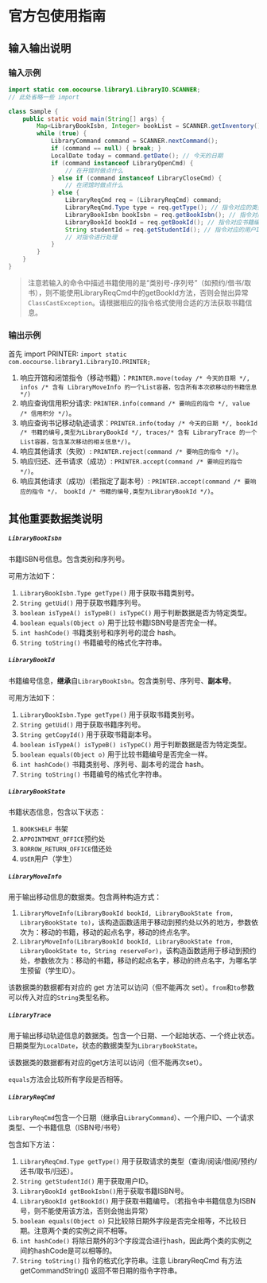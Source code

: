 # 官方包使用指南

## 输入输出说明

### 输入示例

```java
import static com.oocourse.library1.LibraryIO.SCANNER;
// 此处省略一些 import

class Sample {
    public static void main(String[] args) {
        Map<LibraryBookIsbn, Integer> bookList = SCANNER.getInventory();	// 获取图书馆内所有书籍ISBN号及相应副本数
        while (true) {
            LibraryCommand command = SCANNER.nextCommand();
            if (command == null) { break; }
            LocalDate today = command.getDate(); // 今天的日期
            if (command instanceof LibraryOpenCmd) {
                // 在开馆时做点什么
            } else if (command instanceof LibraryCloseCmd) {
                // 在闭馆时做点什么
            } else {
                LibraryReqCmd req = (LibraryReqCmd) command;
                LibraryReqCmd.Type type = req.getType(); // 指令对应的类型（查询/阅读/借阅/预约/还书/取书/归还）
                LibraryBookIsbn bookIsbn = req.getBookIsbn(); // 指令对应的书籍ISBN号（type-uid）
                LibraryBookId bookId = req.getBookId(); // 指令对应书籍编号（type-uid-copyId）
                String studentId = req.getStudentId(); // 指令对应的用户Id
                // 对指令进行处理
            }
        }
    }
}
```

> 注意若输入的命令中描述书籍使用的是“类别号-序列号”（如预约/借书/取书），则不能使用LibraryReqCmd中的getBookId方法，否则会抛出异常`ClassCastException`。请根据相应的指令格式使用合适的方法获取书籍信息。

### 输出示例

首先 import PRINTER: `import static com.oocourse.library1.LibraryIO.PRINTER;`

1. 响应开馆和闭馆指令（移动书籍）：`PRINTER.move(today /* 今天的日期 */, infos /* 含有 LibraryMoveInfo 的一个List容器，包含所有本次欲移动的书籍信息*/)`
2. 响应查询信用积分请求: `PRINTER.info(command /* 要响应的指令 */, value /* 信用积分 */)`。
3. 响应查询书记移动轨迹请求：`PRINTER.info(today /* 今天的日期 */, bookId /* 书籍的编号,类型为LibraryBookId */, traces/* 含有 LibraryTrace 的一个List容器，包含某次移动的相关信息*/)`。
4. 响应其他请求（失败）: `PRINTER.reject(command /* 要响应的指令 */)`。
6. 响应归还、还书请求（成功）: `PRINTER.accept(command /* 要响应的指令 */)`。
8. 响应其他请求（成功）(若指定了副本号）: `PRINTER.accept(command /* 要响应的指令 */， bookId /* 书籍的编号,类型为LibraryBookId */)`。

## 其他重要数据类说明

##### `LibraryBookIsbn`

书籍ISBN号信息。包含类别和序列号。

可用方法如下：

1. `LibraryBookIsbn.Type getType()` 用于获取书籍类别号。
2. `String getUid()` 用于获取书籍序列号。
3. `boolean isTypeA() isTypeB() isTypeC()` 用于判断数据是否为特定类型。
4. `boolean equals(Object o)` 用于比较书籍ISBN号是否完全一样。
5. `int hashCode()` 书籍类别号和序列号的混合 hash。
6. `String toString()` 书籍编号的格式化字符串。

##### `LibraryBookId`

书籍编号信息，**继承**自`LibraryBookIsbn`。包含类别号、序列号、**副本号**。

可用方法如下：

1. `LibraryBookIsbn.Type getType()` 用于获取书籍类别号。
2. `String getUid()` 用于获取书籍序列号。
3. `String getCopyId()` 用于获取书籍副本号。
4. `boolean isTypeA() isTypeB() isTypeC()` 用于判断数据是否为特定类型。
5. `boolean equals(Object o)` 用于比较书籍编号是否完全一样。
6. `int hashCode()` 书籍类别号、序列号、副本号的混合 hash。
7. `String toString()` 书籍编号的格式化字符串。

##### `LibraryBookState`

书籍状态信息，包含以下状态：

1. `BOOKSHELF` 书架
2. `APPOINTMENT_OFFICE`预约处
3. `BORROW_RETURN_OFFICE`借还处
6. `USER`用户（学生）

##### `LibraryMoveInfo`

用于输出移动信息的数据类。包含两种构造方式：

1. `LibraryMoveInfo(LibraryBookId bookId, LibraryBookState from, LibraryBookState to)`，该构造函数适用于移动到预约处以外的地方，参数依次为：移动的书籍，移动的起点名字，移动的终点名字。
2. `LibraryMoveInfo(LibraryBookId bookId, LibraryBookState from, LibraryBookState to, String reserveFor)`，该构造函数适用于移动到预约处，参数依次为：移动的书籍，移动的起点名字，移动的终点名字，为哪名学生预留（学生ID）。

该数据类的数据都有对应的 get 方法可以访问（但不能再次 set）。`from`和`to`参数可以传入对应的`String`类型名称。

##### `LibraryTrace`

用于输出移动轨迹信息的数据类。包含一个日期、一个起始状态、一个终止状态。日期类型为`LocalDate`，状态的数据类型为`LibraryBookState`。

该数据类的数据都有对应的get方法可以访问（但不能再次set）。

`equals`方法会比较所有字段是否相等。

##### `LibraryReqCmd`

`LibraryReqCmd`包含一个日期（继承自`LibraryCommand`）、一个用户ID、一个请求类型、一个书籍信息（ISBN号/书号）

包含如下方法：

1. `LibraryReqCmd.Type getType()` 用于获取请求的类型（查询/阅读/借阅/预约/还书/取书/归还）。
2. `String getStudentId()` 用于获取用户ID。
3. `LibraryBookId getBookIsbn()`用于获取书籍ISBN号。
4. `LibraryBookId getBookId()` 用于获取书籍编号。（若指令中书籍信息为ISBN号，则不能使用该方法，否则会抛出异常）
5. `boolean equals(Object o)` 只比较除日期外字段是否完全相等，不比较日期。注意两个类的实例之间不相等。
6. `int hashCode()` 将除日期外的3个字段混合进行hash，因此两个类的实例之间的hashCode是可以相等的。
7. `String toString()` 指令的格式化字符串。注意 LibraryReqCmd 有方法 getCommandString() 返回不带日期的指令字符串。
